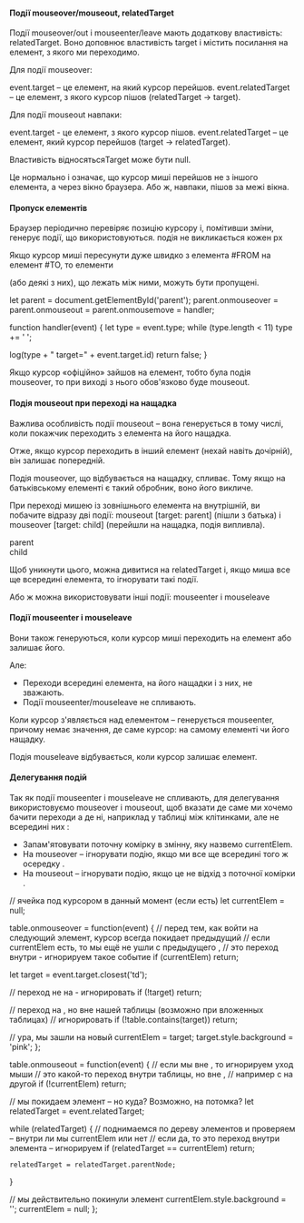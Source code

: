 #### Події mouseover/mouseout, relatedTarget
Події mouseover/out і mouseenter/leave мають додаткову властивість: relatedTarget. Воно доповнює властивість target і містить посилання на елемент, з якого ми переходимо.

Для події mouseover:

event.target – це елемент, на який курсор перейшов.
event.relatedTarget – це елемент, з якого курсор пішов (relatedTarget → target).

Для події mouseout навпаки:

event.target - це елемент, з якого курсор пішов.
event.relatedTarget – це елемент, який курсор перейшов (target → relatedTarget).

Властивість відносятьсяTarget може бути null.

Це нормально і означає, що курсор миші перейшов не з іншого елемента, а через вікно браузера. Або ж, навпаки, пішов за межі вікна.

#### Пропуск елементів 

Браузер періодично перевіряє позицію курсору і, помітивши зміни, генерує події, що використовуються. подія не викликається кожен px

Якщо курсор миші пересунути дуже швидко з елемента #FROM на елемент #TO, то елементи <div> (або деякі з них), що лежать між ними, можуть бути пропущені.

let parent = document.getElementById('parent');
parent.onmouseover = parent.onmouseout = parent.onmousemove = handler;

function handler(event) {
  let type = event.type;
  while (type.length < 11) type += ' ';

  log(type + " target=" + event.target.id)
  return false;
}

Якщо курсор «офіційно» зайшов на елемент, тобто була подія mouseover, то при виході з нього обов'язково буде mouseout.


#### Подія mouseout при переході на нащадка
Важлива особливість події mouseout – вона генерується в тому числі, коли покажчик переходить з елемента на його нащадка.

Отже, якщо курсор переходить в інший елемент (нехай навіть дочірній), він залишає попередній.

Подія mouseover, що відбувається на нащадку, спливає. Тому якщо на батьківському елементі є такий обробник, воно його викличе.

При переході мишею із зовнішнього елемента на внутрішній, ви побачите відразу дві події: mouseout [target: parent] (пішли з батька) і mouseover [target: child] (перейшли на нащадка, подія випливла).

<div id="parent" onmouseover="mouselog(event)" onmouseout="mouselog(event)">parent
    <div id="child">child</div>
  </div>

  Щоб уникнути цього, можна дивитися на relatedTarget і, якщо миша все ще всередині елемента, то ігнорувати такі події.

Або ж можна використовувати інші події: mouseenter і mouseleave

#### Події mouseenter і mouseleave

Вони також генеруються, коли курсор миші переходить на елемент або залишає його.

Але:

- Переходи всередині елемента, на його нащадки і з них, не зважають.
- Події mouseenter/mouseleave не спливають.

Коли курсор з'являється над елементом – генерується mouseenter, причому немає значення, де саме курсор: на самому елементі чи його нащадку.

Подія mouseleave відбувається, коли курсор залишає елемент.

#### Делегування подій 

Так як події mouseenter і mouseleave не спливають, для делегування використовуємо mouseover i mouseout, щоб вказати де саме ми хочемо бачити переходи а де ні, наприклад у таблиці між клітинками, але не всередині них :

- Запам'ятовувати поточну комірку <td> в змінну, яку назвемо currentElem.
- На mouseover – ігнорувати подію, якщо ми все ще всередині того ж осередку <td>.
- На mouseout – ігнорувати подію, якщо це не відхід з поточної комірки <td>.


// ячейка <td> под курсором в данный момент (если есть)
let currentElem = null;

table.onmouseover = function(event) {
  // перед тем, как войти на следующий элемент, курсор всегда покидает предыдущий
  // если currentElem есть, то мы ещё не ушли с предыдущего <td>,
  // это переход внутри - игнорируем такое событие
  if (currentElem) return;

  let target = event.target.closest('td');

  // переход не на <td> - игнорировать
  if (!target) return;

  // переход на <td>, но вне нашей таблицы (возможно при вложенных таблицах)
  // игнорировать
  if (!table.contains(target)) return;

  // ура, мы зашли на новый <td>
  currentElem = target;
  target.style.background = 'pink';
};


table.onmouseout = function(event) {
  // если мы вне <td>, то игнорируем уход мыши
  // это какой-то переход внутри таблицы, но вне <td>,
  // например с <tr> на другой <tr>
  if (!currentElem) return;

  // мы покидаем элемент – но куда? Возможно, на потомка?
  let relatedTarget = event.relatedTarget;

  while (relatedTarget) {
    // поднимаемся по дереву элементов и проверяем – внутри ли мы currentElem или нет
    // если да, то это переход внутри элемента – игнорируем
    if (relatedTarget == currentElem) return;

    relatedTarget = relatedTarget.parentNode;
  }

  // мы действительно покинули элемент
  currentElem.style.background = '';
  currentElem = null;
};